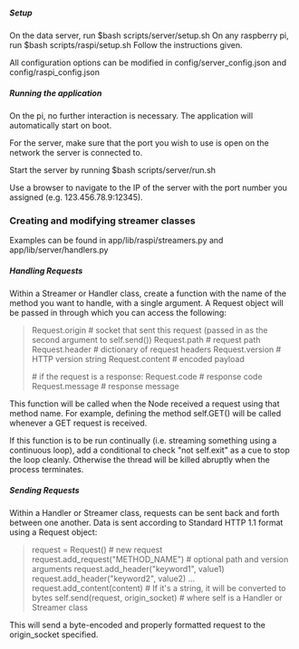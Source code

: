 ##### Setup

On the data server, run           $bash scripts/server/setup.sh
On any raspberry pi, run         $bash scripts/raspi/setup.sh
Follow the instructions given.

All configuration options can be modified in config/server_config.json and config/raspi_config.json

##### Running the application

On the pi, no further interaction is necessary. The application will automatically start on boot.

For the server, make sure that the port you wish to use is open on the network the server is connected to.

Start the server by running  $bash scripts/server/run.sh

Use a browser to navigate to the IP of the server with the port number you assigned (e.g. 123.456.78.9:12345). 



### Creating and modifying streamer classes

Examples can be found in app/lib/raspi/streamers.py and app/lib/server/handlers.py

##### Handling Requests

Within a Streamer or Handler class, create a function with the name of the method you want to handle, with a single argument. A Request object will be passed in through which you can access the following:

> Request.origin      # socket that sent this request (passed in as the second argument to self.send())
> Request.path        # request path
> Request.header    # dictionary of request headers
> Request.version   # HTTP version string
> Request.content   # encoded payload
>
> \# if the request is a response:
> Request.code 	    # response code
> Request.message  # response message

This function will be called when the Node received a request using that method name. For example, defining the method self.GET() will be called whenever a GET request is received. 

If this function is to be run continually (i.e. streaming something using a continuous loop), add a conditional to check "not self.exit" as a cue to stop the loop cleanly. Otherwise the thread will be killed abruptly when the process terminates.

##### Sending Requests

Within a Handler or Streamer class, requests can be sent back and forth between one another. Data is sent according to Standard HTTP 1.1 format using a Request object:

> request = Request()       # new request
> request.add_request("METHOD_NAME")   # optional path and version arguments
> request.add_header("keyword1", value1)
> request.add_header("keyword2", value2)
> ...
> request.add_content(content)   # If it's a string, it will be converted to bytes
> self.send(request, origin_socket)   # where self is a Handler or Streamer class

This will send a byte-encoded and properly formatted request to the origin_socket specified.

